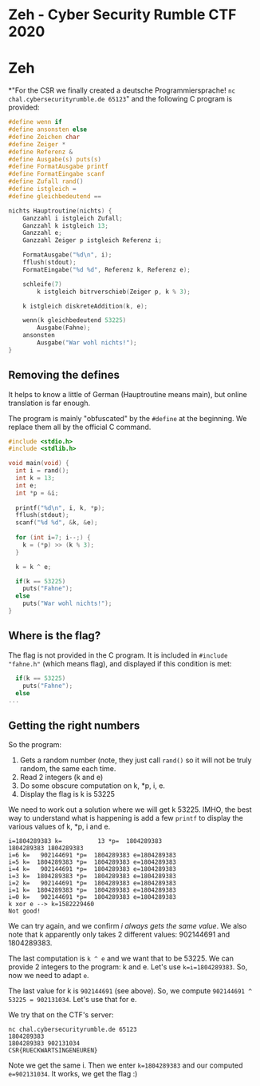 # Zeh - Cyber Security Rumble CTF 2020


# Zeh 

*"For the CSR we finally created a deutsche Programmiersprache! `nc chal.cybersecurityrumble.de 65123`" and the following C program is provided:


```C
#define wenn if
#define ansonsten else
#define Zeichen char
#define Zeiger *
#define Referenz &
#define Ausgabe(s) puts(s)
#define FormatAusgabe printf
#define FormatEingabe scanf
#define Zufall rand()
#define istgleich =
#define gleichbedeutend ==

nichts Hauptroutine(nichts) {
    Ganzzahl i istgleich Zufall;
    Ganzzahl k istgleich 13;
    Ganzzahl e;
    Ganzzahl Zeiger p istgleich Referenz i;

    FormatAusgabe("%d\n", i);
    fflush(stdout);
    FormatEingabe("%d %d", Referenz k, Referenz e);

    schleife(7)
        k istgleich bitrverschieb(Zeiger p, k % 3);

    k istgleich diskreteAddition(k, e);

    wenn(k gleichbedeutend 53225)
        Ausgabe(Fahne);
    ansonsten
        Ausgabe("War wohl nichts!");
}
```

## Removing the defines

It helps to know a little of German (Hauptroutine means main), but online translation is far enough.

The program is mainly "obfuscated" by the `#define` at the beginning. We replace them all by the official C command.

```C
#include <stdio.h>
#include <stdlib.h>

void main(void) {
  int i = rand();
  int k = 13;
  int e;
  int *p = &i;
  
  printf("%d\n", i, k, *p);
  fflush(stdout);
  scanf("%d %d", &k, &e);
  
  for (int i=7; i--;) {
    k = (*p) >> (k % 3);
  }

  k = k ^ e;

  if(k == 53225)
    puts("Fahne");
  else
    puts("War wohl nichts!");
}
```


## Where is the flag?

The flag is not provided in the C program. It is included in `#include "fahne.h"` (which means flag), and displayed if this condition is met:

```C
  if(k == 53225)
    puts("Fahne");
  else
...
```

## Getting the right numbers

So the program:

1. Gets a random number (note, they just call `rand()` so it will not be truly random, the same each time.
2. Read 2 integers (k and e)
3. Do some obscure computation on k, *p, i, e.
4. Display the flag is k is 53225

We need to work out a solution where we will get k 53225.
IMHO, the best way to understand what is happening is add a few `printf` to display the various values of k, *p, i and e.


```
i=1804289383 k=          13 *p=  1804289383
1804289383 1804289383
i=6 k=   902144691 *p=  1804289383 e=1804289383
i=5 k=  1804289383 *p=  1804289383 e=1804289383
i=4 k=   902144691 *p=  1804289383 e=1804289383
i=3 k=  1804289383 *p=  1804289383 e=1804289383
i=2 k=   902144691 *p=  1804289383 e=1804289383
i=1 k=  1804289383 *p=  1804289383 e=1804289383
i=0 k=   902144691 *p=  1804289383 e=1804289383
k xor e --> k=1582229460
Not good!
```

We can try again, and we confirm *i always gets the same value*.
We also note that k apparently only takes 2 different values: 902144691 and 1804289383.

The last computation is `k ^ e` and we want that to be 53225.
We can provide 2 integers to the program: k and e.
Let's use `k=i=1804289383`.
So, now we need to adapt `e`.

The last value for k is `902144691` (see above).
So, we compute `902144691 ^ 53225 = 902131034`.
Let's use that for e.

We try that on the CTF's server:

```
nc chal.cybersecurityrumble.de 65123
1804289383
1804289383 902131034
CSR{RUECKWARTSINGENEUREN}
```

Note we get the same i. Then we enter `k=1804289383` and our computed `e=902131034`. It works, we get the flag :)

